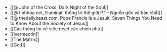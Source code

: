- [[@ John of the Cross, Dark Night of the Soul]]
- [[@ tinhhoa.net, Illuminati thống trị thế giới P.1 - Nguồn gốc và bản chất]]
- [[@ thedailybeast.com, Pope Francis Is a Jesuit, Seven Things You Need to Know About the Society of Jesus]]
- [[Các thông tin về việc reset các chính phủ]]
- [[Ivermectin]]
- [[The Matrix]]
- [[God]]
